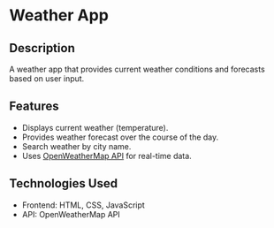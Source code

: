 # Weather App

## Description
A weather app that provides current weather conditions and forecasts based on user input.

## Features
- Displays current weather (temperature).
- Provides weather forecast over the course of the day.
- Search weather by city name.
- Uses [OpenWeatherMap API](https://openweathermap.org/api) for real-time data.

## Technologies Used
- Frontend: HTML, CSS, JavaScript
- API: OpenWeatherMap API
